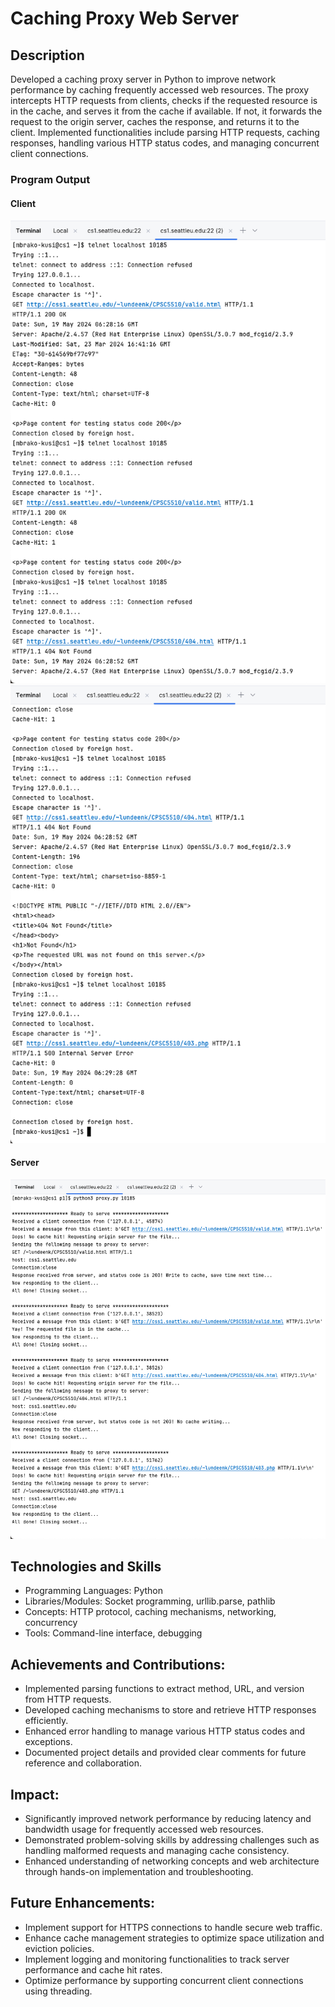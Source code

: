 # Caching Proxy Web Server 

## Description
Developed a caching proxy server in Python to improve network performance by caching frequently accessed web resources. 
The proxy intercepts HTTP requests from clients, checks if the requested resource is in the cache, and serves it from 
the cache if available. If not, it forwards the request to the origin server, caches the response, and returns it to the
client. Implemented functionalities include parsing HTTP requests, caching responses, handling various HTTP status 
codes, and managing concurrent client connections.

### Program Output
#### Client 
![Screenshot of client program output](client%20output1.png)
![Screenshot of client program output](client%20output2.png)
#### Server
![Screenshot of server program output](proxy%20output.png)

## Technologies and Skills
- Programming Languages: Python
- Libraries/Modules: Socket programming, urllib.parse, pathlib
- Concepts: HTTP protocol, caching mechanisms, networking, concurrency
- Tools: Command-line interface, debugging

## Achievements and Contributions:
- Implemented parsing functions to extract method, URL, and version from HTTP requests.
- Developed caching mechanisms to store and retrieve HTTP responses efficiently.
- Enhanced error handling to manage various HTTP status codes and exceptions.
- Documented project details and provided clear comments for future reference and collaboration.

## Impact:
- Significantly improved network performance by reducing latency and bandwidth usage for frequently accessed web resources.
- Demonstrated problem-solving skills by addressing challenges such as handling malformed requests and managing cache consistency.
- Enhanced understanding of networking concepts and web architecture through hands-on implementation and troubleshooting.

## Future Enhancements:
- Implement support for HTTPS connections to handle secure web traffic.
- Enhance cache management strategies to optimize space utilization and eviction policies.
- Implement logging and monitoring functionalities to track server performance and cache hit rates.
- Optimize performance by supporting concurrent client connections using threading.